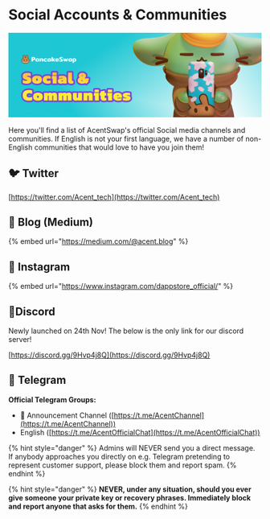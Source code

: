 # Social Accounts & Communities

![](../.gitbook/assets/socials-communities-header.png)

Here you'll find a list of AcentSwap's official Social media channels and communities. If English is not your first language, we have a number of non-English communities that would love to have you join them!

## 🐦 Twitter

[https://twitter.com/Acent_tech](https://twitter.com/Acent_tech)

## 📰 Blog (Medium)

{% embed url="https://medium.com/@acent.blog" %}

## 🤳 Instagram

{% embed url="https://www.instagram.com/dappstore_official/" %}

## 🤖Discord

Newly launched on 24th Nov! The below is the only link for our discord server!

[https://discord.gg/9Hvp4j8Q](https://discord.gg/9Hvp4j8Q)

## 💬 Telegram

**Official Telegram Groups:**

* 📣 Announcement Channel ([https://t.me/AcentChannel](https://t.me/AcentChannel))
* English ([https://t.me/AcentOfficialChat](https://t.me/AcentOfficialChat))

{% hint style="danger" %}
Admins will NEVER send you a direct message. If anybody approaches you directly on e.g. Telegram pretending to represent customer support, please block them and report spam.
{% endhint %}

{% hint style="danger" %}
**NEVER, under any situation, should you ever give someone your private key or recovery phrases. Immediately block and report anyone that asks for them.**
{% endhint %}
